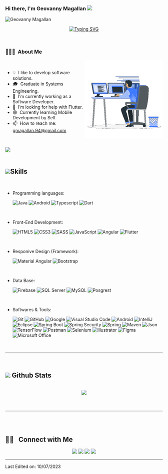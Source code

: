 ### Hi there, <b>I'm Geovanny Magallan </b><img src="https://media.giphy.com/media/hvRJCLFzcasrR4ia7z/giphy.gif" width="25">

<img alt="Geovanny Magallan" src="https://firebasestorage.googleapis.com/v0/b/geovanny-m.appspot.com/o/img%2Fbanner%2Fbn_developerGM1.png?alt=media&token=d093fbd9-3d1e-4bd0-9c62-adc1e6dd4519"/>

<p align="center">
  <a href="https://git.io/typing-svg"><img src="https://readme-typing-svg.demolab.com?font=Fira+Code&pause=1000&color=19F79C&background=F8F8F8&center=true&vCenter=true&width=500&lines=%7BMobile_Developer...%7D;%3CFront_End_Developer%2F%3E;%5BBack_End_Developer%5D;%2F**Computer_Science_Student**%2F%2F;%2F%2FTechnology...%3C3+*.*" alt="Typing SVG" /></a>
</p>

<br>

### 👨🏻‍💻 &nbsp;About Me

<picture> <img align="right" src="https://github.com/0xAbdulKhalid/0xAbdulKhalid/raw/main/assets/mdImages/Right_Side.gif" width = 250px></picture>

<br>

- 💡 &nbsp;I like to develop software solutions.
- 🎓 &nbsp;Graduate in Systems Engineering.
- 🔭 &nbsp;I’m currently working as a Software Developer.
- 🤔 &nbsp;I’m looking for help with Flutter.
- 😄 &nbsp;Currently learning Mobile Development by Self.
- 📫 &nbsp;How to reach me: gmagallan.94@gmail.com

<br>

<img src="https://user-images.githubusercontent.com/73097560/115834477-dbab4500-a447-11eb-908a-139a6edaec5c.gif"><br><br>

## <img src="https://media2.giphy.com/media/QssGEmpkyEOhBCb7e1/giphy.gif?cid=ecf05e47a0n3gi1bfqntqmob8g9aid1oyj2wr3ds3mg700bl&rid=giphy.gif" width ="25" margin-right="5px">Skills
<br>

<p align="center">

- Programming languages:

    ![Java](https://img.shields.io/badge/-Java-10334c?style=flat&logo=Java&logoColor=f8f8f8)
    ![Android](https://img.shields.io/badge/-Android%20Studio-10334c?style=flat&logo=android-studio)
    ![Typescript](https://img.shields.io/badge/-Typescript-10334c?style=flat&logo=typescript)
    ![Dart](https://img.shields.io/badge/-Dart-10334c?style=flat&logo=dart&logoColor=27a2f6)

<br>   
    
- Front-End Development:

    ![HTML5](https://img.shields.io/badge/-Html5-10334c?style=flat&logo=HTML5)
    ![CSS3](https://img.shields.io/badge/-Css3-10334c?style=flat&logo=CSS3&logoColor=20a4d8)
    ![SASS](https://img.shields.io/badge/-Sass-10334c?style=flat&logo=sass)
    ![JavaScript](https://img.shields.io/badge/-JavaScript-10334c?style=flat&logo=javascript)
    ![Angular](https://img.shields.io/badge/-Angular-10334c?style=flat&logo=angular&logoColor=ff2a5e)
    ![Flutter](https://img.shields.io/badge/-Flutter-10334c?style=flat&logo=flutter&logoColor=27a2f6)

<br>

- Responive Design (Framework):

    ![Material Angular](https://img.shields.io/badge/-Angular%20Material-10334c?style=flat&logo=angular)
    ![Bootstrap](https://img.shields.io/badge/-Bootstrap-10334c?style=flat&logo=bootstrap)

<br>

- Data Base:

    ![Firebase](https://img.shields.io/badge/-Firebase-10334c?style=flat&logo=firebase)
    ![SQL Server](https://img.shields.io/badge/-Sql%20Server-10334c?style=flat&logo=microsoft-sql-server)
    ![MySQL](https://img.shields.io/badge/-Mysql-10334c?style=flat&logo=mysql&logoColor=f8f8f8)
    ![Posgrest](https://img.shields.io/badge/-Postgresql-10334c?style=flat&logo=postgresql&logoColor=f8f8f8)
    
<br>

- Softwares & Tools:

    ![Git](https://img.shields.io/badge/-Git-10334c?style=flat&logo=git)
    ![GitHub](https://img.shields.io/badge/-GitHub-10334c?style=flat&logo=github)
    ![Google](https://img.shields.io/badge/-Google-10334c?style=flat&logo=google&logoColor=ff2a5e)
    ![Visual Studio Code](https://img.shields.io/badge/-VS%20Code-10334c?style=flat&logo=visual-studio-code&logoColor=007ACC)
    ![Android](https://img.shields.io/badge/-Android-10334c?style=flat&logo=android)
    ![IntelliJ](https://img.shields.io/badge/-IntelliJ-10334c?style=flat&logo=jetbrains)
    ![Eclipse](https://img.shields.io/badge/-Eclipse-10334c?style=flat&logo=eclipse-ide)
    ![Spring Boot](https://img.shields.io/badge/-Spring%20Boot-10334c?style=flat&logo=spring-boot)
    ![Spring Security](https://img.shields.io/badge/-Spring%20Security-10334c?style=flat&logo=springsecurity)
    ![Spring](https://img.shields.io/badge/-Spring-10334c?style=flat&logo=spring)
    ![Maven](https://img.shields.io/badge/-Maven-10334c?style=flat&logo=maven)
    ![Json](https://img.shields.io/badge/-Json-10334c?style=flat&logo=json)
    ![TensorFlow](https://img.shields.io/badge/-Tensorflow-10334c?style=flat&logo=tensorflow)
    ![Postman](https://img.shields.io/badge/-Postman-10334c?style=flat&logo=postman)
    ![Selenium](https://img.shields.io/badge/-Selenium-10334c?style=flat&logo=selenium)
    ![Illustrator](https://img.shields.io/badge/-Illustrator-10334c?style=flat&logo=adobe-illustrator)
    ![Figma](https://img.shields.io/badge/-Figma-10334c?style=flat&logo=figma)
    ![Microsoft Office](https://img.shields.io/badge/-Microsoft%20Office-10334c?style=flat&logo=microsoftoffice)

</p>

<br>

-----

<br>


## <img src="https://media.giphy.com/media/iY8CRBdQXODJSCERIr/giphy.gif" width="25"><b> Github Stats </b>
<br>

<div align="center">
    <a href="https://github.com/AVS1508">
        <!--<img height="180em" src="https://github-readme-stats-eight-theta.vercel.app/api?username=GeovannyAlExRs&show_icons=true&theme=algolia&include_all_commits=true&count_private=true"/>-->
        <img height="180em" src="https://github-readme-stats-eight-theta.vercel.app/api/top-langs/?username=GeovannyAlExRs&layout=compact&langs_count=8&theme=algolia"/>
    </a>
</div>

<br>
<br>

-----

<br>
<br>

## 🤝🏻 &nbsp; Connect with Me

<p align="center">
    <a href="https://www.linkedin.com/in/geovanny-magallan-59ab5b99/"><img src="https://img.shields.io/badge/-Geovanny%20Magallan-208fd8?style=flat&logo=Linkedin&logoColor=f8f8f8"/></a>
    <a href="mailto:gmagallan.94@gmail.com"><img src="https://img.shields.io/badge/-Geovanny%20Magallan-D14836?style=flat&logo=Gmail&logoColor=f8f8f8"/></a>
    <a href="https://www.instagram.com/geovanny_alex_rs/"><img src="https://img.shields.io/badge/-@geovanny_alex_rs-ff2a5e?style=flat&logo=Instagram&logoColor=f8f8f8"/></a>
    <a href="https://twitter.com/GeovannyAlexRs"><img src="https://img.shields.io/badge/@GeovannyAlexRs-20a4d8?style=flat&logo=twitter&logoColor=f8f8f8"/></a>
</p>

-----
Last Edited on: 10/07/2023